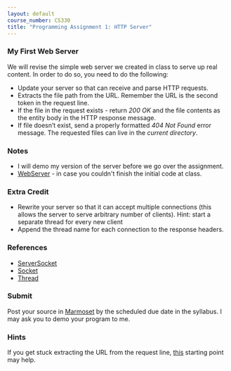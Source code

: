 ```yaml
---
layout: default
course_number: CS330
title: "Programming Assignment 1: HTTP Server"
---
```


### My First Web Server 
We will revise the simple web server we created in class to serve up real content. In order to do so, you need to do the following: 

- Update your server so that can receive and parse HTTP requests.
- Extracts the file path from the URL. Remember the URL is the second token in the request line.   
- If the file in the request exists - return _200 OK_ and the file contents as the entity body in the HTTP response message.
- If file doesn’t exist, send a properly formatted _404 Not Found_ error message. The requested files can live in the _current directory_.

### Notes
- I will demo my version of the server before we go over the assignment.
- [WebServer](WebServer.java) - in case you couldn't finish the initial code at class.

### Extra Credit 
- Rewrite your server so that it can accept multiple connections (this allows the server to serve arbitrary number of clients). 
Hint: start a separate thread for every new client
- Append the thread name for each connection to the response headers.  

### References 
- [ServerSocket](https://docs.oracle.com/javase/8/docs/api/java/net/ServerSocket.html)
- [Socket](https://docs.oracle.com/javase/8/docs/api/java/net/Socket.html)
- [Thread](https://docs.oracle.com/javase/8/docs/api/java/lang/Thread.html)

### Submit 

Post your source in [Marmoset](https://cs.ycp.edu/marmoset) by the scheduled due date in the syllabus. I may ask you to demo your program to me.

### Hints
If you get stuck extracting the URL from the request line, [this](getfilename.txt) starting point may help.
